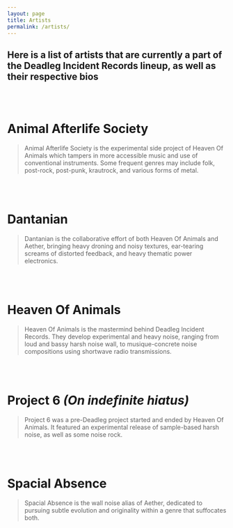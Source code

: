 ```yaml
---
layout: page
title: Artists
permalink: /artists/
---
```


## **Here is a list of artists that are currently a part of the Deadleg Incident Records lineup, as well as their respective bios**
<br><br>
# **Animal Afterlife Society**
<blockquote>Animal Afterlife Society is the experimental side project of Heaven Of Animals which tampers in more accessible music and use of conventional instruments. Some frequent genres may include folk, post-rock, post-punk, krautrock, and various forms of metal.</blockquote>
<br><br>

# **Dantanian**
<blockquote>Dantanian is the collaborative effort of both Heaven Of Animals and Aether, bringing heavy droning and noisy textures, ear-tearing screams of distorted feedback, and heavy thematic power electronics.</blockquote>
<br><br>

# **Heaven Of Animals**
<blockquote>Heaven Of Animals is the mastermind behind Deadleg Incident Records. They develop experimental and heavy noise, ranging from loud and bassy harsh noise wall, to musique-concrete noise compositions using shortwave radio transmissions.</blockquote>
<br><br>

# **Project 6** *(On indefinite hiatus)*
<blockquote>Project 6 was a pre-Deadleg project started and ended by Heaven Of Animals. It featured an experimental release of sample-based harsh noise, as well as some noise rock.</blockquote>  
<br><br>

# **Spacial Absence**
<blockquote>Spacial Absence is the wall noise alias of Aether, dedicated to pursuing subtle evolution and originality within a genre that suffocates both.</blockquote>  
